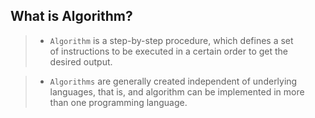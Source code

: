 ## What is Algorithm?

> - `Algorithm` is a step-by-step procedure, which defines a set <br />
    of instructions to be executed in a certain order to get the <br />
    desired output.


> - `Algorithms` are generally created independent of underlying <br />
    languages, that is, and algorithm can be implemented in more <br />
    than one programming language.

